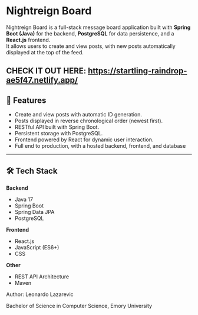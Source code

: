 # Nightreign Board

Nightreign Board is a full-stack message board application built with **Spring Boot (Java)** for the backend, **PostgreSQL** for data persistence, and a **React.js** frontend.  
It allows users to create and view posts, with new posts automatically displayed at the top of the feed.

CHECK IT OUT HERE: https://startling-raindrop-ae5f47.netlify.app/
---

## 🚀 Features
- Create and view posts with automatic ID generation.
- Posts displayed in reverse chronological order (newest first).
- RESTful API built with Spring Boot.
- Persistent storage with PostgreSQL.
- Frontend powered by React for dynamic user interaction.
- Full end to production, with a hosted backend, frontend, and database

---

## 🛠️ Tech Stack
**Backend**
- Java 17  
- Spring Boot  
- Spring Data JPA  
- PostgreSQL  

**Frontend**
- React.js  
- JavaScript (ES6+)  
- CSS  

**Other**
- REST API Architecture  
- Maven


Author:
Leonardo Lazarevic

Bachelor of Science in Computer Science, Emory University
